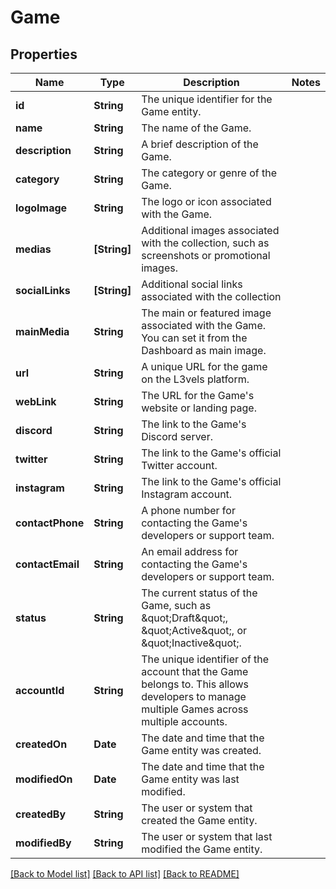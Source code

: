 # Game

## Properties
Name | Type | Description | Notes
------------ | ------------- | ------------- | -------------
**id** | **String** | The unique identifier for the Game entity. | 
**name** | **String** | The name of the Game. | 
**description** | **String** | A brief description of the Game. | 
**category** | **String** | The category or genre of the Game. | 
**logoImage** | **String** | The logo or icon associated with the Game. | 
**medias** | **[String]** | Additional images associated with the collection, such as screenshots or promotional images. | 
**socialLinks** | **[String]** | Additional social links associated with the collection | 
**mainMedia** | **String** | The main or featured image associated with the Game. You can set it from the Dashboard as main image. | 
**url** | **String** | A unique URL for the game on the L3vels platform. | 
**webLink** | **String** | The URL for the Game&#39;s website or landing page. | 
**discord** | **String** | The link to the Game&#39;s Discord server. | 
**twitter** | **String** | The link to the Game&#39;s official Twitter account. | 
**instagram** | **String** | The link to the Game&#39;s official Instagram account. | 
**contactPhone** | **String** |  A phone number for contacting the Game&#39;s developers or support team. | 
**contactEmail** | **String** | An email address for contacting the Game&#39;s developers or support team. | 
**status** | **String** | The current status of the Game, such as \&quot;Draft\&quot;, \&quot;Active\&quot;, or \&quot;Inactive\&quot;. | 
**accountId** | **String** |  The unique identifier of the account that the Game belongs to. This allows developers to manage multiple Games across multiple accounts. | 
**createdOn** | **Date** | The date and time that the Game entity was created. | 
**modifiedOn** | **Date** | The date and time that the Game entity was last modified. | 
**createdBy** | **String** | The user or system that created the Game entity. | 
**modifiedBy** | **String** | The user or system that last modified the Game entity. | 

[[Back to Model list]](../README.md#documentation-for-models) [[Back to API list]](../README.md#documentation-for-api-endpoints) [[Back to README]](../README.md)



